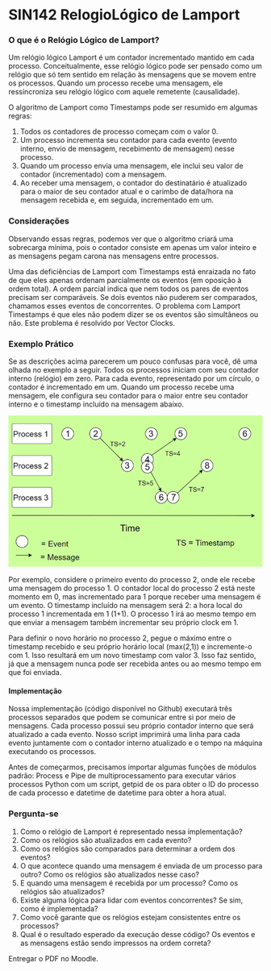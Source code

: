 # SIN142 RelogioLógico de Lamport

### O que é o Relógio Lógico de Lamport?

Um relógio lógico Lamport é um contador incrementado mantido em cada processo. Conceitualmente, esse relógio lógico pode ser pensado como um relógio que só tem sentido em relação às mensagens que se movem entre os processos. Quando um processo recebe uma mensagem, ele ressincroniza seu relógio lógico com aquele remetente (causalidade).

O algoritmo de Lamport como Timestamps pode ser resumido em algumas regras:

1. Todos os contadores de processo começam com o valor 0.
2. Um processo incrementa seu contador para cada evento (evento interno, envio de mensagem, recebimento de mensagem) nesse processo.
3. Quando um processo envia uma mensagem, ele inclui seu valor de contador (incrementado) com a mensagem.
4. Ao receber uma mensagem, o contador do destinatário é atualizado para o maior de seu contador atual e o carimbo de data/hora na mensagem recebida e, em seguida, incrementado em um.


### Considerações

Observando essas regras, podemos ver que o algoritmo criará uma sobrecarga mínima, pois o contador consiste em apenas um valor inteiro e as mensagens pegam carona nas mensagens entre processos.

Uma das deficiências de Lamport com Timestamps está enraizada no fato de que eles apenas ordenam parcialmente os eventos (em oposição à ordem total). A ordem parcial indica que nem todos os pares de eventos precisam ser comparáveis. Se dois eventos não puderem ser comparados, chamamos esses eventos de concorrentes. O problema com Lamport Timestamps é que eles não podem dizer se os eventos são simultâneos ou não. Este problema é resolvido por Vector Clocks.

### Exemplo Prático

Se as descrições acima parecerem um pouco confusas para você, dê uma olhada no exemplo a seguir. Todos os processos iniciam com seu contador interno (relógio) em zero. Para cada evento, representado por um círculo, o contador é incrementado em um. Quando um processo recebe uma mensagem, ele configura seu contador para o maior entre seu contador interno e o timestamp incluído na mensagem abaixo.

![alt text](clock.png)

Por exemplo, considere o primeiro evento do processo 2, onde ele recebe uma mensagem do processo 1. O contador local do processo 2 está neste momento em 0, mas incrementado para 1 porque receber uma mensagem é um evento. O timestamp incluído na mensagem será 2: a hora local do processo 1 incrementada em 1 (1+1). O processo 1 irá ao mesmo tempo em que enviar a mensagem também incrementar seu próprio clock em 1.

Para definir o novo horário no processo 2, pegue o máximo entre o timestamp recebido e seu próprio horário local (max(2,1)) e incremente-o com 1. Isso resultará em um novo timestamp com valor 3. Isso faz sentido, já que a mensagem nunca pode ser recebida antes ou ao mesmo tempo em que foi enviada.

#### Implementação

Nossa implementação (código disponível no Github) executará três processos separados que podem se comunicar entre si por meio de mensagens. Cada processo possui seu próprio contador interno que será atualizado a cada evento. Nosso script imprimirá uma linha para cada evento juntamente com o contador interno atualizado e o tempo na máquina executando os processos.

Antes de começarmos, precisamos importar algumas funções de módulos padrão: Process e Pipe de multiprocessamento para executar vários processos Python com um script, getpid de os para obter o ID do processo de cada processo e datetime de datetime para obter a hora atual.



### Pergunta-se

1. Como o relógio de Lamport é representado nessa implementação?
2. Como os relógios são atualizados em cada evento?
3. Como os relógios são comparados para determinar a ordem dos eventos?
4. O que acontece quando uma mensagem é enviada de um processo para outro? Como os relógios são atualizados nesse caso?
5. E quando uma mensagem é recebida por um processo? Como os relógios são atualizados?
6. Existe alguma lógica para lidar com eventos concorrentes? Se sim, como é implementada?
7. Como você garante que os relógios estejam consistentes entre os processos?
8. Qual é o resultado esperado da execução desse código? Os eventos e as mensagens estão sendo impressos na ordem correta?

Entregar o PDF no Moodle.

